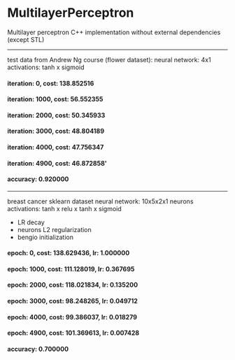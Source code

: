 # MultilayerPerceptron
Multilayer perceptron C++ implementation without external dependencies (except STL)

----------------------------------------------------------------------
test data from Andrew Ng course (flower dataset):
neural network: 4x1
activations: tanh x sigmoid
####  iteration: 0, cost: 138.852516
####  iteration: 1000, cost: 56.552355
####  iteration: 2000, cost: 50.345933
####  iteration: 3000, cost: 48.804189
####  iteration: 4000, cost: 47.756347
####  iteration: 4900, cost: 46.872858'
#### accuracy: 0.920000

----------------------------------------------------------------------
breast cancer sklearn dataset
neural network: 10x5x2x1 neurons
activations: tanh x relu x tanh x sigmoid
+ LR decay
+ neurons L2 regularization
+ bengio initialization
####  epoch: 0, cost: 138.629436, lr: 1.000000 
####  epoch: 1000, cost: 111.128019, lr: 0.367695 
####  epoch: 2000, cost: 118.021834, lr: 0.135200 
####  epoch: 3000, cost: 98.248265, lr: 0.049712 
####  epoch: 4000, cost: 99.386037, lr: 0.018279 
####  epoch: 4900, cost: 101.369613, lr: 0.007428 
#### accuracy: 0.700000
